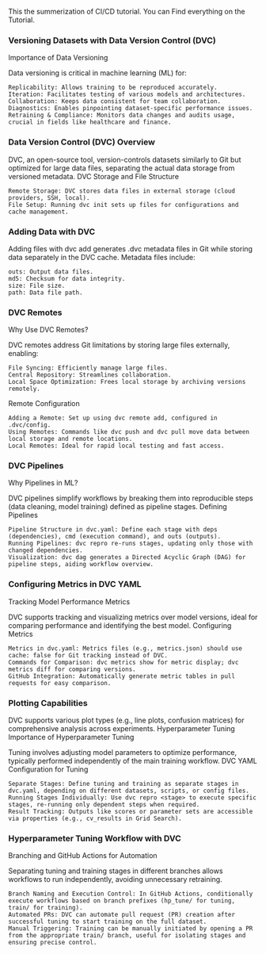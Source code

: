 This the summerization of CI/CD tutorial. You can Find everything on the Tutorial.

### Versioning Datasets with Data Version Control (DVC)

Importance of Data Versioning

Data versioning is critical in machine learning (ML) for:

    Replicability: Allows training to be reproduced accurately.
    Iteration: Facilitates testing of various models and architectures.
    Collaboration: Keeps data consistent for team collaboration.
    Diagnostics: Enables pinpointing dataset-specific performance issues.
    Retraining & Compliance: Monitors data changes and audits usage, crucial in fields like healthcare and finance.

### Data Version Control (DVC) Overview

DVC, an open-source tool, version-controls datasets similarly to Git but optimized for large data files, separating the actual data storage from versioned metadata.
DVC Storage and File Structure

    Remote Storage: DVC stores data files in external storage (cloud providers, SSH, local).
    File Setup: Running dvc init sets up files for configurations and cache management.

### Adding Data with DVC

Adding files with dvc add <file> generates .dvc metadata files in Git while storing data separately in the DVC cache. Metadata files include:

    outs: Output data files.
    md5: Checksum for data integrity.
    size: File size.
    path: Data file path.

### DVC Remotes
Why Use DVC Remotes?

DVC remotes address Git limitations by storing large files externally, enabling:

    File Syncing: Efficiently manage large files.
    Central Repository: Streamlines collaboration.
    Local Space Optimization: Frees local storage by archiving versions remotely.

Remote Configuration

    Adding a Remote: Set up using dvc remote add, configured in .dvc/config.
    Using Remotes: Commands like dvc push and dvc pull move data between local storage and remote locations.
    Local Remotes: Ideal for rapid local testing and fast access.

### DVC Pipelines
Why Pipelines in ML?

DVC pipelines simplify workflows by breaking them into reproducible steps (data cleaning, model training) defined as pipeline stages.
Defining Pipelines

    Pipeline Structure in dvc.yaml: Define each stage with deps (dependencies), cmd (execution command), and outs (outputs).
    Running Pipelines: dvc repro re-runs stages, updating only those with changed dependencies.
    Visualization: dvc dag generates a Directed Acyclic Graph (DAG) for pipeline steps, aiding workflow overview.

### Configuring Metrics in DVC YAML
Tracking Model Performance Metrics

DVC supports tracking and visualizing metrics over model versions, ideal for comparing performance and identifying the best model.
Configuring Metrics

    Metrics in dvc.yaml: Metrics files (e.g., metrics.json) should use cache: false for Git tracking instead of DVC.
    Commands for Comparison: dvc metrics show for metric display; dvc metrics diff for comparing versions.
    GitHub Integration: Automatically generate metric tables in pull requests for easy comparison.

### Plotting Capabilities

DVC supports various plot types (e.g., line plots, confusion matrices) for comprehensive analysis across experiments.
Hyperparameter Tuning
Importance of Hyperparameter Tuning

Tuning involves adjusting model parameters to optimize performance, typically performed independently of the main training workflow.
DVC YAML Configuration for Tuning

    Separate Stages: Define tuning and training as separate stages in dvc.yaml, depending on different datasets, scripts, or config files.
    Running Stages Individually: Use dvc repro <stage> to execute specific stages, re-running only dependent steps when required.
    Result Tracking: Outputs like scores or parameter sets are accessible via properties (e.g., cv_results in Grid Search).

### Hyperparameter Tuning Workflow with DVC
Branching and GitHub Actions for Automation

Separating tuning and training stages in different branches allows workflows to run independently, avoiding unnecessary retraining.

    Branch Naming and Execution Control: In GitHub Actions, conditionally execute workflows based on branch prefixes (hp_tune/ for tuning, train/ for training).
    Automated PRs: DVC can automate pull request (PR) creation after successful tuning to start training on the full dataset.
    Manual Triggering: Training can be manually initiated by opening a PR from the appropriate train/ branch, useful for isolating stages and ensuring precise control.
